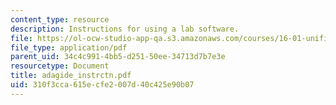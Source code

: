 ```yaml
---
content_type: resource
description: Instructions for using a lab software.
file: https://ol-ocw-studio-app-qa.s3.amazonaws.com/courses/16-01-unified-engineering-i-ii-iii-iv-fall-2005-spring-2006/310f3cca615ecfe2007d40c425e90b07_adagide_instrctn.pdf
file_type: application/pdf
parent_uid: 34c4c991-4bb5-d251-50ee-34713d7b7e3e
resourcetype: Document
title: adagide_instrctn.pdf
uid: 310f3cca-615e-cfe2-007d-40c425e90b07
---
```

